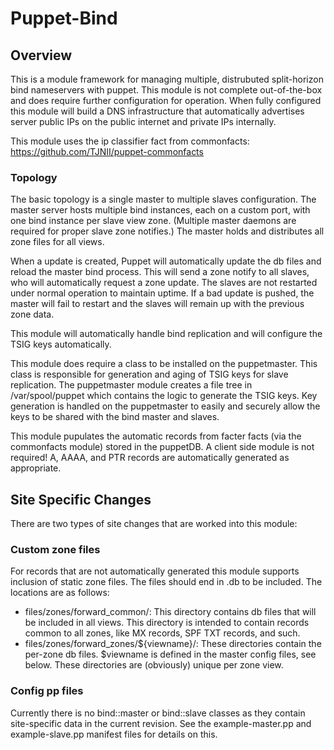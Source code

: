Puppet-Bind
===========

Overview
--------

This is a module framework for managing multiple, distrubuted split-horizon
bind nameservers with puppet.  This module is not complete out-of-the-box and
does require further configuration for operation.  When fully configured this
module will build a DNS infrastructure that automatically advertises server
public IPs on the public internet and private IPs internally.

This module uses the ip classifier fact from commonfacts: https://github.com/TJNII/puppet-commonfacts

### Topology

The basic topology is a single master to multiple slaves configuration.
The master server hosts multiple bind instances, each on a custom port,
with one bind instance per slave view zone.
(Multiple master daemons are required for proper slave zone notifies.)
The master holds and distributes all zone files for all views.

When a update is created, Puppet will automatically update the db files
and reload the master bind process.  This will send a zone notify to all slaves,
who will automatically request a zone update.  The slaves are not restarted
under normal operation to maintain uptime.  If a bad update is pushed, the master
will fail to restart and the slaves will remain up with the previous zone data.

This module will automatically handle bind replication and will configure the
TSIG keys automatically.

This module does require a class to be installed on the puppetmaster.
This class is responsible for generation and aging of TSIG keys for slave replication.
The puppetmaster module creates a file tree in /var/spool/puppet which contains
the logic to generate the TSIG keys.  Key generation is handled on the puppetmaster
to easily and securely allow the keys to be shared with the bind master and slaves.

This module pupulates the automatic records from facter facts (via the commonfacts module)
stored in the puppetDB.  A client side module is not required!  A, AAAA, and PTR records
are automatically generated as appropriate.

Site Specific Changes
---------------------

There are two types of site changes that are worked into this module:

### Custom zone files
For records that are not automatically generated this module supports inclusion of static
zone files.  The files should end in .db to be included.  The locations are as follows:

* files/zones/forward_common/: This directory contains db files that will be included in
all views.  This directory is intended to contain records common to all zones, like MX records,
SPF TXT records, and such.
* files/zones/forward_zones/${viewname}/: These directories contain the per-zone db files.
$viewname is defined in the master config files, see below.  These directories are (obviously)
unique per zone view.

### Config pp files
Currently there is no bind::master or bind::slave classes as they contain site-specific data
in the current revision.  See the example-master.pp and example-slave.pp manifest files for
details on this.